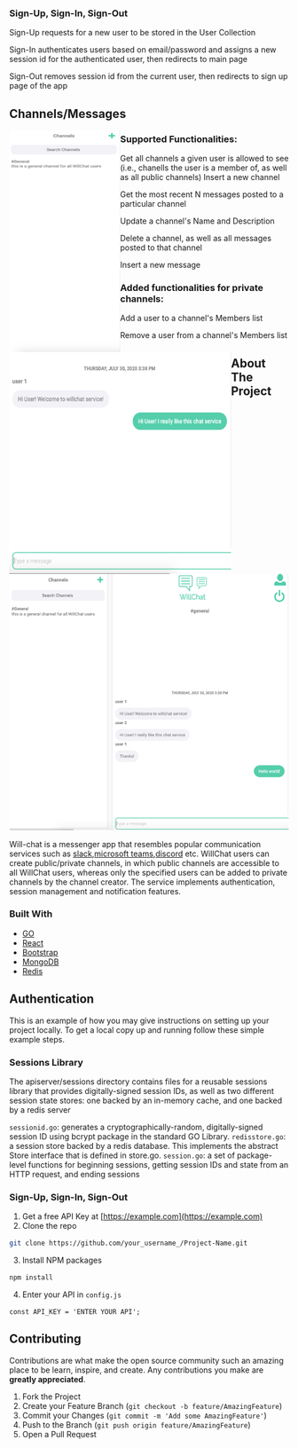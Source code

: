 

### Sign-Up, Sign-In, Sign-Out

Sign-Up requests for a new user to be stored in the User Collection

Sign-In authenticates users based on email/password and assigns a new session id for the authenticated user, then redirects to main page

Sign-Out removes session id from the current user, then redirects to sign up page of the app


## Channels/Messages
<img src="imgs/Channels.png" align="left" height="400" width="200" >

### Supported Functionalities:

Get all channels a given user is allowed to see (i.e., chanells the user is a member of, as well as all public channels)
Insert a new channel

Get the most recent N messages posted to a particular channel

Update a channel's Name and Description

Delete a channel, as well as all messages posted to that channel

Insert a new message

### Added functionalities for private channels:

Add a user to a channel's Members list

Remove a user from a channel's Members list

<img src="imgs/Chat.png" align="left" height="400" width="400" >

<!-- ABOUT THE PROJECT -->
## About The Project

![Home](imgs/Home.png)

Will-chat is a messenger app that resembles popular communication services such as [slack](https://slack.com/),[microsoft teams](https://www.microsoft.com/en-us/microsoft-365/microsoft-teams/group-chat-software),[discord](https://discord.com/new) etc. WillChat users can create public/private channels, in which public channels are accessible to all WillChat users, whereas only the specified users can be added to private channels by the channel creator. The service implements authentication, session management and notification features. 

### Built With
* [GO](https://golang.org/)
* [React](https://reactjs.org)
* [Bootstrap](https://getbootstrap.com/)
* [MongoDB](https://www.mongodb.com/)
* [Redis](https://redis.io/)




<!-- GETTING STARTED -->
## Authentication

This is an example of how you may give instructions on setting up your project locally.
To get a local copy up and running follow these simple example steps.

### Sessions Library

The apiserver/sessions directory contains files for a reusable sessions library that provides digitally-signed session IDs, as well as two different session state stores: one backed by an in-memory cache, and one backed by a redis server

`sessionid.go`: generates a cryptographically-random, digitally-signed session ID using bcrypt package in the standard GO Library.
`redisstore.go`: a session store backed by a redis database. This implements the abstract Store interface that is defined in store.go.
`session.go`: a set of package-level functions for beginning sessions, getting session IDs and state from an HTTP request, and ending sessions

### Sign-Up, Sign-In, Sign-Out

1. Get a free API Key at [https://example.com](https://example.com)
2. Clone the repo
```sh
git clone https://github.com/your_username_/Project-Name.git
```
3. Install NPM packages
```sh
npm install
```
4. Enter your API in `config.js`
```JS
const API_KEY = 'ENTER YOUR API';
```


<!-- CONTRIBUTING -->
## Contributing

Contributions are what make the open source community such an amazing place to be learn, inspire, and create. Any contributions you make are **greatly appreciated**.

1. Fork the Project
2. Create your Feature Branch (`git checkout -b feature/AmazingFeature`)
3. Commit your Changes (`git commit -m 'Add some AmazingFeature'`)
4. Push to the Branch (`git push origin feature/AmazingFeature`)
5. Open a Pull Request






